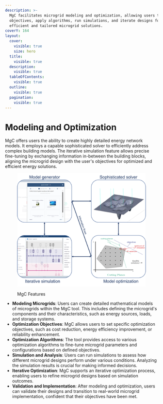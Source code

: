 ```yaml
---
description: >-
  MgC facilitates microgrid modeling and optimization, allowing users to define
  objectives, apply algorithms, run simulations, and iterate designs for
  efficient and tailored microgrid solutions.
coverY: 164
layout:
  cover:
    visible: true
    size: hero
  title:
    visible: true
  description:
    visible: true
  tableOfContents:
    visible: true
  outline:
    visible: true
  pagination:
    visible: true
---
```


# Modeling and Optimization

MgC offers users the ability to create highly detailed energy network models. It employs a capable sophisticated solver to efficiently address complex building models. The iterative simulation feature allows precise fine-tuning by exchanging information in-between the building blocks, aligning the microgrid design with the user's objectives for optimized and efficient energy solutions.

<figure><img src="../.gitbook/assets/Picture1 (1).png" alt="" width="563"><figcaption><p>MgC Features</p></figcaption></figure>

* **Modeling Microgrids**: Users can create detailed mathematical models of microgrids within the MgC tool. This includes defining the microgrid's components and their characteristics, such as energy sources, loads, and storage systems.
* **Optimization Objectives**: MgC allows users to set specific optimization objectives, such as cost reduction, energy efficiency improvement, or reliability enhancement.
* **Optimization Algorithms**: The tool provides access to various optimization algorithms to fine-tune microgrid parameters and configurations based on defined objectives.
* **Simulation and Analysis**: Users can run simulations to assess how different microgrid designs perform under various conditions. Analyzing the simulation results is crucial for making informed decisions.
* **Iterative Optimization**: MgC supports an iterative optimization process, enabling users to refine microgrid designs based on simulation outcomes.
* **Validation and Implementation**: After modeling and optimization, users can validate their designs and transition to real-world microgrid implementation, confident that their objectives have been met.
